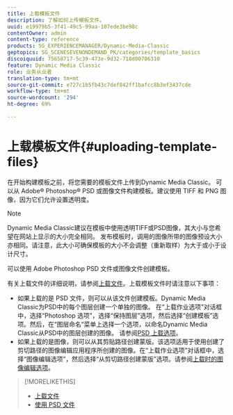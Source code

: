 ```yaml
---
title: 上载模板文件
description: 了解如何上传模板文件。
uuid: e19979b5-3f41-49c5-99aa-107ede3be98c
contentOwner: admin
content-type: reference
products: SG_EXPERIENCEMANAGER/Dynamic-Media-Classic
geptopics: SG_SCENESEVENONDEMAND_PK/categories/template_basics
discoiquuid: 75658717-5c39-473e-9d32-718d00706310
feature: Dynamic Media Classic
role: 业务从业者
translation-type: tm+mt
source-git-commit: e727c1b5fb43c7def842ff1bafcc8b3ef3437cde
workflow-type: tm+mt
source-wordcount: '294'
ht-degree: 69%

---
```



# 上载模板文件{#uploading-template-files}

在开始构建模板之前，将您需要的模板文件上传到Dynamic Media Classic。 可以从 Adobe® Photoshop® PSD 或图像文件构建模板。建议使用 TIFF 和 PNG 图像，因为它们允许设置透明度。

>[!NOTE]
>
>Dynamic Media Classic建议在模板中使用透明TIFF或PSD图像，其大小与您希望在网站上显示的大小完全相同。 发布模板时，调用的图像所带的图像预设大小亦相同。请注意，此大小可确保模板的大小不会调整（重新取样）为大于或小于设计尺寸。

可以使用 Adobe Photoshop PSD 文件或图像文件创建模板。

有关上载文件的详细说明，请参阅[上载文件](uploading-files.md#uploading_files)。上载模板文件时请注意以下事项：

* 如果上载的是 PSD 文件，则可以从该文件创建模板。Dynamic Media Classic为PSD中的每个图层创建一个单独的图像。 在“上载作业选项”对话框中，选择“Photoshop 选项”，选择“保持图层”选项，然后选择“创建模板”选项。然后，在“图层命名”菜单上选择一个选项，以命名Dynamic Media Classic从PSD中的图层创建的图像。 请参阅[PSD 上载选项](psd-files.md#psd_upload_options)。
* 如果上载的是图像，则可以从其剪贴路径创建蒙版。该选项适用于使用创建了剪切路径的图像编辑应用程序所创建的图像。在“上载作业选项”对话框中，选择“图像编辑选项”，然后选择“从剪切路径创建蒙版”选项。请参阅[上载时的图像编辑选项](image-editing-options-upload.md#image-editing-options-at-upload)。

>[!MORELIKETHIS]
>
>* [上载文件](uploading-files.md#uploading_your_files)
>* [使用 PSD 文件](psd-files.md#working_with_psd_files)

